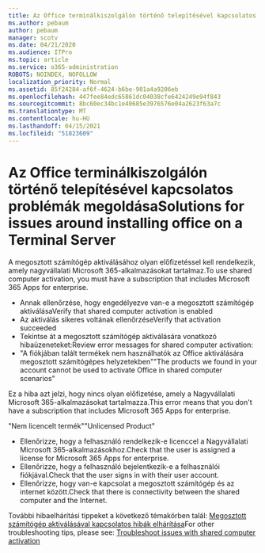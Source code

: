 ```yaml
---
title: Az Office terminálkiszolgálón történő telepítésével kapcsolatos problémák megoldása
ms.author: pebaum
author: pebaum
manager: scotv
ms.date: 04/21/2020
ms.audience: ITPro
ms.topic: article
ms.service: o365-administration
ROBOTS: NOINDEX, NOFOLLOW
localization_priority: Normal
ms.assetid: 85f24284-af6f-4624-b6be-901a4a9206eb
ms.openlocfilehash: 447fee84edc65861dc04038cfe6424249e94f843
ms.sourcegitcommit: 8bc60ec34bc1e40685e3976576e04a2623f63a7c
ms.translationtype: MT
ms.contentlocale: hu-HU
ms.lasthandoff: 04/15/2021
ms.locfileid: "51823609"
---
```

# <a name="solutions-for-issues-around-installing-office-on-a-terminal-server"></a><span data-ttu-id="d3e79-102">Az Office terminálkiszolgálón történő telepítésével kapcsolatos problémák megoldása</span><span class="sxs-lookup"><span data-stu-id="d3e79-102">Solutions for issues around installing office on a Terminal Server</span></span>

<span data-ttu-id="d3e79-103">A megosztott számítógép aktiválásához olyan előfizetéssel kell rendelkezik, amely nagyvállalati Microsoft 365-alkalmazásokat tartalmaz.</span><span class="sxs-lookup"><span data-stu-id="d3e79-103">To use shared computer activation, you must have a subscription that includes Microsoft 365 Apps for enterprise.</span></span>
  
- <span data-ttu-id="d3e79-104">Annak ellenőrzése, hogy engedélyezve van-e a megosztott számítógép aktiválása</span><span class="sxs-lookup"><span data-stu-id="d3e79-104">Verify that shared computer activation is enabled</span></span>
- <span data-ttu-id="d3e79-105">Az aktiválás sikeres voltának ellenőrzése</span><span class="sxs-lookup"><span data-stu-id="d3e79-105">Verify that activation succeeded</span></span>
- <span data-ttu-id="d3e79-106">Tekintse át a megosztott számítógép aktiválására vonatkozó hibaüzeneteket:</span><span class="sxs-lookup"><span data-stu-id="d3e79-106">Review error messages for shared computer activation:</span></span>
- <span data-ttu-id="d3e79-107">"A fiókjában talált termékek nem használhatók az Office aktiválására megosztott számítógépes helyzetekben"</span><span class="sxs-lookup"><span data-stu-id="d3e79-107">"The products we found in your account cannot be used to activate Office in shared computer scenarios"</span></span>
  
<span data-ttu-id="d3e79-108">Ez a hiba azt jelzi, hogy nincs olyan előfizetése, amely a Nagyvállalati Microsoft 365-alkalmazásokat tartalmazza.</span><span class="sxs-lookup"><span data-stu-id="d3e79-108">This error means that you don't have a subscription that includes Microsoft 365 Apps for enterprise.</span></span>

<span data-ttu-id="d3e79-109">"Nem licencelt termék"</span><span class="sxs-lookup"><span data-stu-id="d3e79-109">"Unlicensed Product"</span></span>

- <span data-ttu-id="d3e79-110">Ellenőrizze, hogy a felhasználó rendelkezik-e licenccel a Nagyvállalati Microsoft 365-alkalmazásokhoz.</span><span class="sxs-lookup"><span data-stu-id="d3e79-110">Check that the user is assigned a license for Microsoft 365 Apps for enterprise.</span></span>
- <span data-ttu-id="d3e79-111">Ellenőrizze, hogy a felhasználó bejelentkezik-e a felhasználói fiókjával.</span><span class="sxs-lookup"><span data-stu-id="d3e79-111">Check that the user signs in with their user account.</span></span>
- <span data-ttu-id="d3e79-112">Ellenőrizze, hogy van-e kapcsolat a megosztott számítógép és az internet között.</span><span class="sxs-lookup"><span data-stu-id="d3e79-112">Check that there is connectivity between the shared computer and the Internet.</span></span>

<span data-ttu-id="d3e79-113">További hibaelhárítási tippeket a következő témakörben talál: [Megosztott számítógép aktiválásával kapcsolatos hibák elhárítása](https://docs.microsoft.com/DeployOffice/troubleshoot-shared-computer-activation)</span><span class="sxs-lookup"><span data-stu-id="d3e79-113">For other troubleshooting tips, please see: [Troubleshoot issues with shared computer activation](https://docs.microsoft.com/DeployOffice/troubleshoot-shared-computer-activation)</span></span>